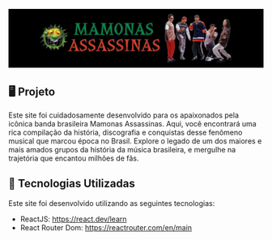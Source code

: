 <p>
    <img src="src/Assets/capa.png" alt="Prévia do Site"/>
</p>

## 🖥️ Projeto
Este site foi cuidadosamente desenvolvido para os apaixonados pela icônica banda brasileira Mamonas Assassinas. Aqui, você encontrará uma rica compilação da história, discografia e conquistas desse fenômeno musical que marcou época no Brasil. Explore o legado de um dos maiores e mais amados grupos da história da música brasileira, e mergulhe na trajetória que encantou milhões de fãs.

## 🚀 Tecnologias Utilizadas
Este site foi desenvolvido utilizando as seguintes tecnologias:

- ReactJS: https://react.dev/learn
- React Router Dom: https://reactrouter.com/en/main
